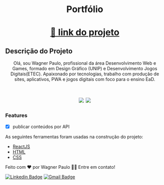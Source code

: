 <h1 align="center">Portfólio </h1>

<h1 align="center">
    <a href="https://wpsgames.com.br/sites/reactjs/portfolio/">🔗 link  do projeto</a>
</h1>

## Descrição do Projeto
<p align="center">Olá, sou Wagner Paulo, profissional da área Desenvolvimento Web e Games, formado em Design Gráfico (UNIP) e Desenvolvimento Jogos Digitais(ETEC). Apaixonado por tecnologias, trabalho com produção de sites, aplicativos, PWA e jogos digitais com foco para o ensino EaD.</p>

<h1 align="center">
<img src="https://img.shields.io/static/v1?label=Site&message=ReactJS&color=3498db&style=for-the-badge&logo="/>
<img src="https://img.shields.io/static/v1?label=Status&message=Completo&color=2ecc71&style=for-the-badge&logo="/>
</h1>

### Features

- [x] publicar conteúdos por API


As seguintes ferramentas foram usadas na construção do projeto:

- [ReactJS](https://pt-br.reactjs.org/)
- [HTML](https://developer.mozilla.org/pt-BR/docs/Web/HTML)
- [CSS](https://developer.mozilla.org/pt-BR/docs/Web/CSS)

Feito com ❤️ por Wagner Paulo 👋🏽 
Entre em contato!

 [![Linkedin Badge](https://img.shields.io/badge/-Wagner-blue?style=flat-square&logo=Linkedin&logoColor=white&link=https://www.linkedin.com/in/tgmarinho/)](https://www.linkedin.com/in/wagner-silva-6a163555/) 
[![Gmail Badge](https://img.shields.io/badge/-wagstalos@gmail.com-c14438?style=flat-square&logo=Gmail&logoColor=white&link=mailto:wagstalos@gmail.com)](mailto:wagstalos@gmail.com)
</div>

